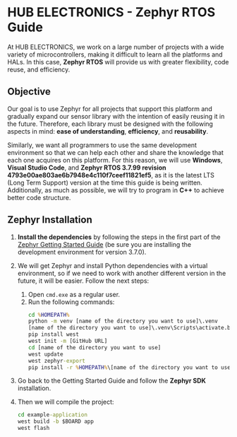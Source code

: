 # HUB ELECTRONICS - Zephyr RTOS Guide

At HUB ELECTRONICS, we work on a large number of projects with a wide variety of microcontrollers, making it difficult to learn all the platforms and HALs. In this case, **Zephyr RTOS** will provide us with greater flexibility, code reuse, and efficiency.

## Objective

Our goal is to use Zephyr for all projects that support this platform and gradually expand our sensor library with the intention of easily reusing it in the future. Therefore, each library must be designed with the following aspects in mind: **ease of understanding**, **efficiency**, and **reusability**.

Similarly, we want all programmers to use the same development environment so that we can help each other and share the knowledge that each one acquires on this platform. For this reason, we will use **Windows**, **Visual Studio Code**, and **Zephyr RTOS 3.7.99 revision 4793e00ae803ae6b7948e4c110f7ceef11821ef5**, as it is the latest LTS (Long Term Support) version at the time this guide is being written. Additionally, as much as possible, we will try to program in **C++** to achieve better code structure.

## Zephyr Installation

1. **Install the dependencies** by following the steps in the first part of the [Zephyr Getting Started Guide](https://docs.zephyrproject.org/3.7.0/develop/getting_started/index.html) (be sure you are installing the development environment for version 3.7.0).

2. We will get Zephyr and install Python dependencies with a virtual environment, so if we need to work with another different version in the future, it will be easier. Follow the next steps:
   1. Open `cmd.exe` as a regular user.
   2. Run the following commands:
      ```cmd
      cd %HOMEPATH%
      python -m venv [name of the directory you want to use]\.venv
      [name of the directory you want to use]\.venv\Scripts\activate.bat
      pip install west
      west init -m [GitHub URL]
      cd [name of the directory you want to use]
      west update
      west zephyr-export
      pip install -r %HOMEPATH%\[name of the directory you want to use]\zephyr\scripts\requirements.txt
      ```

3. Go back to the Getting Started Guide and follow the **Zephyr SDK** installation.

4. Then we will compile the project:
   ```cmd
   cd example-application
   west build -b $BOARD app
   west flash
   ````
   
